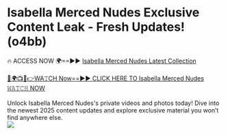 # Isabella Merced Nudes Exclusive Content Leak - Fresh Updates! (o4bb)

🔥 ACCESS NOW 🌍==►► <a href="https://tinyurl.com/2mz8nhtm" rel="nofollow">Isabella Merced Nudes Latest Collection</a>
<br><br>
[🔴🌍📺📱👉WA𝚃CH Now==►► CLICK HERE TO Isabella Merced Nudes 𝚆𝙰𝚃𝙲𝙷 NOW](https://tinyurl.com/2mz8nhtm)
<br><br>
Unlock Isabella Merced Nudes's private videos and photos today! Dive into the newest 2025 content updates and explore exclusive material you won’t find anywhere else.
<br>
<a href="https://tinyurl.com/2mz8nhtm" rel="nofollow" data-target="animated-image.originalLink"><img src="https://camo.githubusercontent.com/8a4f000d20f83aca3bf7ec5f350d767afa0574a8a352519fd8cfa583a6f93a33/68747470733a2f2f692e696d6775722e636f6d2f644a486b345a712e676966" data-canonical-src="https://i.imgur.com/dJHk4Zq.gif" style="max-width: 100%; display: inline-block;" data-target="animated-image.originalImage"></a>
<br>
